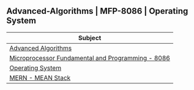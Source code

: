 ## Advanced-Algorithms | MFP-8086 | Operating System

|Subject| 
|---|
|[Advanced Algorithms](https://github.com/Sandip-Kanzariya/5th-Semester/tree/advalgo)|
|[Microprocessor Fundamental and Programming - 8086 ](https://github.com/Sandip-Kanzariya/5th-Semester/tree/mfp)| 
|[Operating System](https://github.com/Sandip-Kanzariya/5th-Semester/tree/os)| 
|[MERN - MEAN Stack](https://github.com/Sandip-Kanzariya/Learn-MERN)| 
